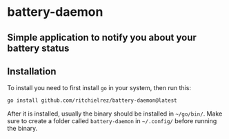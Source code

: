 # battery-daemon
## Simple application to notify you about your battery status

## Installation
To install you need to first install `go` in your system, then run this:
```bash
go install github.com/ritchielrez/battery-daemon@latest
```

After it is installed, usually the binary should be installed in `~/go/bin/`.
Make sure to create a folder called `battery-daemon` in `~/.config/` before
running the binary.
